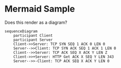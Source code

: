 # Mermaid Sample

Does this render as a diagram?

```mermaid
sequenceDiagram
    participant Client
    participant Server
    Client->>Server: TCP SYN SEQ 1 ACK 0 LEN 0
    Server-->>Client: TCP SYN ACK SEQ 1 ACK 1 LEN 0
    Client-->>Server: TCP ACK SEQ X ACK Y LEN Z
    Client->>+Server: HTTP Get ACK X SEQ Y LEN 343
    Server-->>-Client: TCP ACK SEQ X ACK Y LEN 0
```
